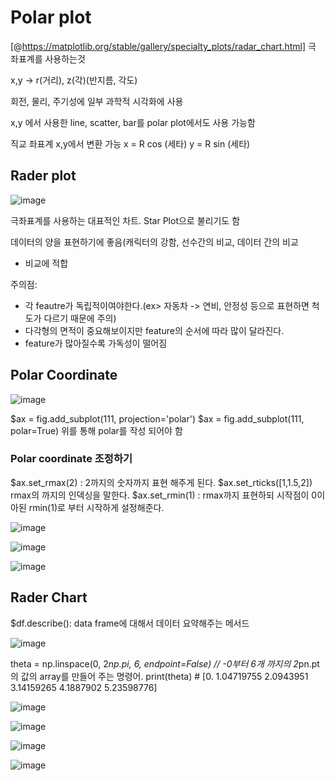 # Polar plot 
[@https://matplotlib.org/stable/gallery/specialty_plots/radar_chart.html]
극 좌표계를 사용하는것

x,y -> r(거리), z(각)(반지름, 각도)

회전, 물리, 주기성에  일부 과학적 시각화에 사용

x,y 에서 사용한 line, scatter, bar를 polar plot에서도 사용 가능함

직교 좌표계 x,y에서 변환 가능
 x = R cos (세타)
 y = R sin (세타) 

## Rader plot

![image](https://user-images.githubusercontent.com/35412566/132447768-62103f48-8fb9-4803-8cc9-1e4c389b275a.png)

극좌표계를 사용하는 대표적인 차트. Star Plot으로 불리기도 함

데이터의 양을 표현하기에 좋음(캐릭터의 강함, 선수간의 비교, 데이터 간의 비교
- 비교에 적합

주의점:
 - 각 feautre가 독립적이여야한다.(ex> 자동차 -> 연비, 안정성 등으로 표현하면 척도가 다르기 때문에 주의)
 - 다각형의 면적이 중요해보이지만 feature의 순서에 따라 많이 달라진다.
 - feature가 많아질수록 가독성이 떨어짐


## Polar Coordinate

![image](https://user-images.githubusercontent.com/35412566/132449158-b7723372-710c-4b24-8316-2dff66a6e7a1.png)

$ax = fig.add_subplot(111, projection='polar')
$ax = fig.add_subplot(111, polar=True)
위를 통해 polar를 작성 되어야 함

### Polar coordinate 조정하기

$ax.set_rmax(2) : 2까지의 숫자까지 표현 해주게 된다. 
$ax.set_rticks([1,1.5,2]) rmax의 까지의 인덱싱을 말한다.
$ax.set_rmin(1) : rmax까지 표현하되 시작점이 0이 아된 rmin(1)로 부터 시작하게 설정해준다.

![image](https://user-images.githubusercontent.com/35412566/132449561-0165aa37-ed53-4c15-aaca-c17ed45e254f.png)

![image](https://user-images.githubusercontent.com/35412566/132450261-e80e3067-bf9e-436b-af67-c50a0ed70229.png)

![image](https://user-images.githubusercontent.com/35412566/132450310-21cb12e9-7ccf-4976-a145-35d1795ed076.png)


## Rader Chart 

$df.describe(): data frame에 대해서 데이터 요약해주는 메서드


![image](https://user-images.githubusercontent.com/35412566/132452043-5832f2b5-c00e-4da9-9434-839bc6273084.png)

theta = np.linspace(0, 2*np.pi, 6, endpoint=False)  // -0부터 6개 까지의 2*pn.pt의 값의 array를 만들어 주는 명령어.
print(theta)  # [0.         1.04719755 2.0943951  3.14159265 4.1887902  5.23598776]

![image](https://user-images.githubusercontent.com/35412566/132452298-c3b79a09-9da0-45dd-bccc-59af9cd53a99.png)


![image](https://user-images.githubusercontent.com/35412566/132455674-ff1c2eaf-fd17-4aa8-852e-81a08f569e4c.png)


![image](https://user-images.githubusercontent.com/35412566/132455841-5058f7fd-7edf-4230-baa3-2d6b69493a83.png)

![image](https://user-images.githubusercontent.com/35412566/132455867-87afd38f-7bc5-4bd7-b486-9bcca86dbe2d.png)

